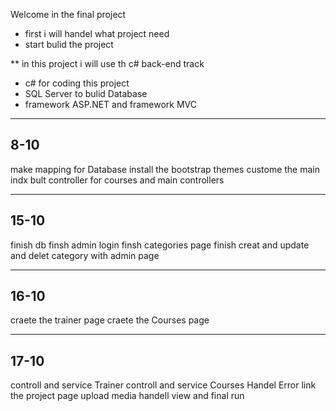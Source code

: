 Welcome in the final project 

* first i will handel what project need 
* start bulid the project

** in this project i will use th c# back-end track 
- c# for coding this project
- SQL Server to bulid Database
- framework ASP.NET and framework MVC 

*********
8-10
----
make mapping for Database 
install the bootstrap themes 
custome the main indx 
bult controller for courses and main controllers
*********
15-10
-----
finish db 
finsh admin login
finsh categories page 
finish creat and update and delet category with admin page
*********
16-10
------
craete the trainer page
craete the Courses page
********
17-10
-------
controll and service Trainer 
controll and service Courses
Handel Error 
link the project page 
upload media
handell view and final run

